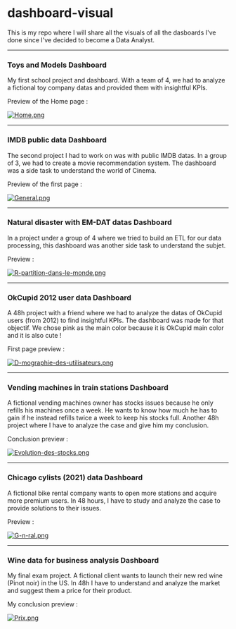 # dashboard-visual

This is my repo where I will share all the visuals of all the dasboards I've done since I've decided to become a Data Analyst. 

---

### Toys and Models Dashboard

My first school project and dashboard. With a team of 4, we had to analyze a fictional toy company datas and provided them with insightful KPIs.

Preview of the Home page : 

[![Home.png](https://i.postimg.cc/5tk8FHLM/Home.png)](https://postimg.cc/GBG4WmXM)

---

### IMDB public data Dashboard 

The second project I had to work on was with public IMDB datas. In a group of 3, we had to create a movie recommendation system. The dashboard was a side task to understand the world of Cinema.

Preview of the first page : 

[![General.png](https://i.postimg.cc/vZ3kKdpZ/General.png)](https://postimg.cc/v4x01CYJ)

---

### Natural disaster with EM-DAT datas Dashboard

In a project under a group of 4 where we tried to build an ETL for our data processing, this dashboard was another side task to understand the subjet.

Preview :

[![R-partition-dans-le-monde.png](https://i.postimg.cc/P51rvyFj/R-partition-dans-le-monde.png)](https://postimg.cc/218fPQDc)

---

### OkCupid 2012 user data Dashboard

A 48h project with a friend where we had to analyze the datas of OkCupid users (from 2012) to find insightful KPIs. The dashboard was made for that objectif. We chose pink as the main color because it is OkCupid main color and it is also cute ! 

First page preview : 

[![D-mographie-des-utilisateurs.png](https://i.postimg.cc/HLgYHMzk/D-mographie-des-utilisateurs.png)](https://postimg.cc/75K8nfjF)

---

### Vending machines in train stations Dashboard

A fictional vending machines owner has stocks issues because he only refills his machines once a week. He wants to know how much he has to gain if he instead refills twice a week to keep his stocks full. Another 48h project where I have to analyze the case and give him my conclusion.

Conclusion preview : 

[![Evolution-des-stocks.png](https://i.postimg.cc/BvhMZDDG/Evolution-des-stocks.png)](https://postimg.cc/PLwm2C26)

--- 

### Chicago cylists (2021) data Dashboard

A fictional bike rental company wants to open more stations and acquire more premium users. In 48 hours, I have to study and analyze the case to provide solutions to their issues.

Preview :

[![G-n-ral.png](https://i.postimg.cc/prk6j75p/G-n-ral.png)](https://postimg.cc/wRy28wVp)

---

### Wine data for business analysis Dashboard

My final exam project. A fictional client wants to launch their new red wine (Pinot noir) in the US. In 48h I have to understand and analyze the market and suggest them a price for their product.

My conclusion preview : 

[![Prix.png](https://i.postimg.cc/rwQ009pz/Prix.png)](https://postimg.cc/PCvr0YYk)
